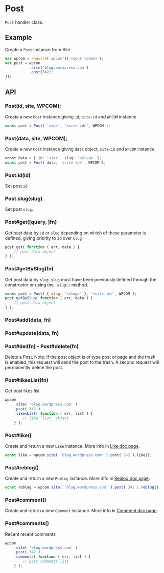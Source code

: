 # Post

`Post` handler class.

## Example

Create a `Post` instance from Site

```js
var wpcom = require('wpcom')('<your-token>');
var post = wpcom
           .site('blog.wordpress.com')
           .post(342);
});
```

## API

### Post(id, site, WPCOM);

Create a new `Post` instance giving `id`, `site-id` and `WPCOM` instance.

```js
const post = Post( '<id>', '<site-id>', WPCOM );
```

### Post(data, site, WPCOM);

Create a new `Post` instance giving `data` object, `site-id` and `WPCOM` instance.

```js
const data = { id: '<id>', slug: '<slug>' };
const post = Post( data, '<site-id>', WPCOM );
```

### Post.id(id)

Set post `id`

### Post.slug(slug)

Set post `slug`.

### Post#get([query, ]fn)

Get post data by `id` or `slug` depending on which of these parameter is
defined, giving priority to `id` over `slug`

```js
post.get( function ( err, data ) {
	// post data object
} );
```

### Post#getBySlug(fn)

Get post data by `slug`. `slug` must have been previously defined through the
constructor or using the `.slug()` method.

```js
const post = Post( { slug: '<slug>' }, '<site-id>', WPCOM );
post.getBySlug( function ( err, data ) {
	// post data object
} );
```

### Post#add(data, fn)

### Post#update(data, fn)

### Post#del(fn) - Post#delete(fn)

Delete a Post. Note: If the post object is of type post or page and the trash
is enabled, this request will send the post to the trash. A second request will
permanently delete the post.

### Post#likesList(fn)

Get post likes list

```js
wpcom
	.site( 'blog.wordpress.com' )
	.post( 342 )
	.likesList( function ( err, list ) {
		// like `list` object
	} );
```

### Post#like()

Create and return a new `Like` instance.
More info in [Like doc page](./like.md).

```js
const like = wpcom.site( 'blog.wordpress.com' ).post( 342 ).like();
```

### Post#reblog()

Create and return a new `Reblog` instance.
More info in [Reblog doc page](./reblog.md).

```js
const reblog = wpcom.site( 'blog.wordpress.com' ).post( 342 ).reblog();
```

### Post#comment()

Create and return a new `Comment` instance.
More info in [Comment doc page](./comment.md).

### Post#comments()

Recent recent comments

```js
wpcom
	.site( 'blog.wordpress.com' )
	.post( 342 )
	.comments( function ( err, list ) {
		// post comments list
	} );
```
